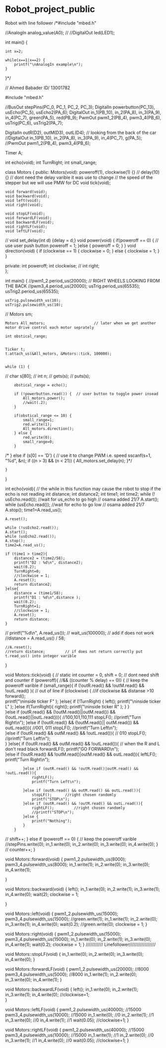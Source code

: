 # Robot_project_public
Robot with line follower
/*#include "mbed.h"
 
//AnalogIn analog_value(A0);
// 
//DigitalOut led(LED1);

int main() {
    
    int x=2;
    
    while(x==1|x==2) {
        printf("\nAnalogIn example\n");
    }
}*/

// Ahmed Babader        ID/ 13001782


#include "mbed.h"


//BusOut stepPins(PC_0, PC_1, PC_2, PC_3);
DigitalIn powerbutton(PC_13), usEcho(PC_5), usEcho2(PA_6);
DigitalOut in_1(PB_10), in_2(PA_8), in_3(PA_9), in_4(PC_7), green(PA_5), red(PB_9);
PwmOut pwm1_2(PB_4), pwm3_4(PB_6), usTrig(PC_6), usTrig2(PA_7);

DigitalIn outR(D2), outM(D3), outL(D4);             // looking from the back of the car
//DigitalOut in_1(PB_10), in_2(PA_8), in_3(PA_9), in_4(PC_7), g(PA_5);
//PwmOut pwm1_2(PB_4), pwm3_4(PB_6);



Timer A;

int echo(void);
int TurnRight;
int small_range;

class Motors {
public:
    Motors(void): poweroff(1), clockwise(1) {}        // delay(10) {}       // dont need the delay varible it was use to change
                                                                // the speed of the stepper but we will use PMW for DC 
    void tick(void);
    
    void forward(void);
    void backward(void);
    void left(void);
    void right(void);
    
    void stopLF(void);
    void forwardLF(void);
    void backwardLF(void);
    void rightLF(void);
    void leftLF(void);
    
//    void set_delay(int d) {delay = d;}
    void power(void) {
        if(poweroff == 0) {             // use user push button
            poweroff = 1;
        }else {
            poweroff = 0;
        }
    }
    void direction(void) {
        if (clockwise == 1) {
            clockwise = 0;
        } else {
            clockwise = 1;
        }
    }
    

    
private:
    int poweroff;
    int clockwise;
//    int right;    
};

int main()
{
    //pwm1_2.period_us(20000);        // RIGHT WHEELS LOOKING FROM THE BACK
    //pwm3_4.period_us(20000);
    usTrig.period_us(65535);
    usTrig2.period_us(65535);
    
    usTrig.pulsewidth_us(10);
    usTrig2.pulsewidth_us(10);
    
    
//    Motors sm;
    
    Motors All_motors;                      // later when we get another motor drive control each motor seprately
    
    int obstical_range;
      
    
    Ticker t;
    t.attach_us(&All_motors, &Motors::tick, 100000);
    
    
    while (1) {
//        char s[80];
//        int n;
//        gets(s);
//        puts(s);

        obstical_range = echo();
        
        if (!powerbutton.read()) {  // user button to toggle power insead
            All_motors.power(); 
            //wait(.2);    
        }
        
        if(obstical_range <= 10) {
            small_range=1;
            red.write(1);
            All_motors.direction();
        } else {
            red.write(0);
            small_range=0;
        }
        
        
          
          
          
/*        } else if (s[0] == 'D') {     // use it to change PWM i.e. speed
            sscanf(s+1, "%d", &n);
            if ((n > 3) && (n < 21)) {
                All_motors.set_delay(n);
            }*/
        
    }
}


int echo(void){         // the while in this function may cause the robot to stop if the echo is not reading
    int distance;
    int distance2;
    int time1;
    int time2;
    while (! usEcho.read()); //wait for us_echo to go high // osama added 21/7
    A.start();
    while (usEcho.read()); //wait for echo to go low   // osama added 21/7
    A.stop();
    time1=A.read_us();
    
    A.reset();
    
    while (!usEcho2.read());
    A.start();
    while (usEcho2.read());
    A.stop();
    time2=A.read_us();
    
    if (time1 > time2){
        distance2 = (time2/58);
        printf("D2 : %d\n", distance2);
        wait(0.2);
        TurnRight=0;
        //clockwise = 1;
        A.reset();
        return distance2;
    }else{
        distance = (time1/58);
        printf("D1 : %d\n",distance );
        wait(0.2);      
        TurnRight=1;
        //clockwise = 1;
        A.reset();
        return distance;
    }
//    printf("%d\n", A.read_us());
//    wait_us(100000);       // add if does not work
    //distance = A.read_us() / 58;
    
     
    //A.reset();
    //return distance;         // if does not return correctly put t.read_us() into integer varible  
}






void Motors::tick(void) {
//    static int counter = 0, shift = 0;              // dont need shift and counter
    if (poweroff){            //&& ((counter % delay) == 0)) {     // keep the poweroff varible
        if (small_range){
            if (!outR.read() && !outM.read() && !outL.read() ){       // out of line 
                if (clockwise) {        //if clockwise && distanse >10
                    forward();           
                    printf("\ninside ticker F" );
                }else{
                    if (!TurnRight) {
                        left();
                        printf("\ninside ticker L" );
                    }else if(TurnRight){
                        right();
                        printf("\ninside ticker R" );
                    } 
                }           
            }else if (outR.read() && (!outM.read()||outM.read()) && (!outL.read()||outL.read())){   //100,101,110,111
                stopLF();
                //printf("Turn Right\n");
            }else if (!outR.read() && (!outM.read()|| outM.read()) && outL.read()){   //001, 011
                stopLF();
                //printf("Turn Left\n");    
            }else if (!outR.read() && outM.read() && !outL.read()){   // 010
                stopLF();
                //printf("Turn Left\n");    
            }
        }else{
            if (!outR.read() && outM.read() && !outL.read()){       // when the R and L don't read black
                forwardLF();
                printf("GO FORWARD\n");  
            }else if (!outR.read() && !outM.read()|outM.read() && outL.read()){
                leftLF();
                printf("Turn Right\n");
        
            }else if (outR.read() && !outM.read()|outM.read() && !outL.read()){
                rightLF();
                printf("Turn Left\n");
            
            }else if (outR.read() && outM.read() && outL.read()){
                stopLF();      //right chosen randomly
                printf("STOP\n");
            }else if (outR.read() && !outM.read() && outL.read()){
                rightLF();         //right chosen randomly
                //printf("STOP\n");
            }else {
                printf("Nothing");
            }
        }
            
//        shift++;
    } else if (poweroff == 0) {     // keep the poweroff varible
        //stepPins.write(0);
        in_1.write(0); 
        in_2.write(0);
        in_3.write(0);
        in_4.write(0);
    }
//    counter++;
} 


void Motors::forward(void) {
    pwm1_2.pulsewidth_us(8000);
    pwm3_4.pulsewidth_us(8000);
    in_1.write(1); 
    in_2.write(0);
    in_3.write(0);
    in_4.write(1);
     
}

void Motors::backward(void) {
    left();
    in_1.write(0); 
    in_2.write(1);
    in_3.write(1);
    in_4.write(0);
    wait(2);
    clockwise = 1;
    
}

void Motors::left(void) {
    pwm1_2.pulsewidth_us(15000);
    pwm3_4.pulsewidth_us(15000);
    //green.write(1);
    in_1.write(1); 
    in_2.write(0);
    in_3.write(1);
    in_4.write(0); 
    wait(0.2);
    //green.write(0);
    clockwise = 1;
}

void Motors::right(void) {
    pwm1_2.pulsewidth_us(15000);
    pwm3_4.pulsewidth_us(15000);
    in_1.write(0); 
    in_2.write(1);
    in_3.write(0);
    in_4.write(1); 
    wait(0.2);
    clockwise = 1;
}
/////////// Linefollower/////////////////

void Motors::stopLF(void) {
    in_1.write(0); 
    in_2.write(0);
    in_3.write(0);
    in_4.write(0); 
}

void Motors::forwardLF(void) {
    pwm1_2.pulsewidth_us(20000); //8000
    pwm3_4.pulsewidth_us(5000); //8000
    in_1.write(1); 
    in_2.write(0);
    in_3.write(0);
    in_4.write(1); 
}

void Motors::backwardLF(void) {
    left();
    in_1.write(0); 
    in_2.write(1);
    in_3.write(1);
    in_4.write(0);
    //clockwise=1;  
}

void Motors::leftLF(void) {
    pwm1_2.pulsewidth_us(40000); //15000
    pwm3_4.pulsewidth_us(10000); //15000
    in_1.write(0); //0
    in_2.write(1); //1
    in_3.write(0); //0
    in_4.write(1); //1
    wait(0.05);
    //clockwise=1;
}

void Motors::rightLF(void) {
    pwm1_2.pulsewidth_us(40000); //15000
    pwm3_4.pulsewidth_us(10000); //15000
    in_1.write(1); //1
    in_2.write(0); //0
    in_3.write(1); //1
    in_4.write(0); //0
    wait(0.05);
    //clockwise=1;
}
